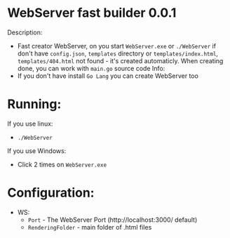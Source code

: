 # WebServer fast builder 0.0.1

Description:
- Fast creator WebServer, on you start `WebServer.exe` or `./WebServer` if don't have `config.json`, `templates` directory or `templates/index.html`, `templates/404.html` not found - it's created automaticly. When creating done, you can work with `main.go` source code
Info:
- If you don't have install `Go Lang` you can create WebServer too

# Running:

If you use linux:
 - `./WebServer`

If you use Windows:
 - Click 2 times on `WebServer.exe`

# Configuration:
- WS:
  - `Port` - The WebServer Port (http://localhost:3000/ default)
  - `RenderingFolder` - main folder of .html files
